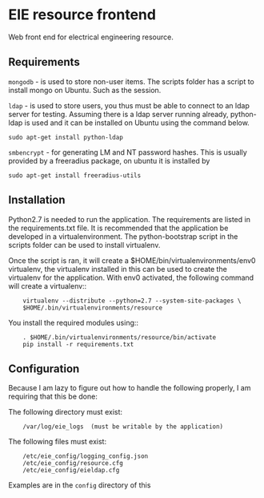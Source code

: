 # EIE resource frontend

Web front end for electrical engineering resource. 


## Requirements
`mongodb` - is used to store non-user items. The scripts folder has a script to
install mongo on Ubuntu. Such as the session.

`ldap` - is used to store users, you thus must be able to connect to an ldap
server for testing. Assuming there is a ldap server running already,
python-ldap is used and it can be installed on Ubuntu using the command below.

    sudo apt-get install python-ldap

`smbencrypt` - for generating LM and NT password hashes. This is usually provided
by a freeradius package, on ubuntu it is installed by 

    sudo apt-get install freeradius-utils

## Installation
Python2.7 is needed to run the application. The requirements are listed in the 
requirements.txt file. It is recommended that the application be developed in a
virtualenvironment. The python-bootstrap script in the scripts folder can be 
used to install virtualenv.

Once the script is ran, it will create a $HOME/bin/virtualenvironments/env0 
virtualenv, the virtualenv installed in this can be used to create the
virtualenv for the application. With env0 activated, the following command will
create a virtualenv::

        virtualenv --distribute --python=2.7 --system-site-packages \
        $HOME/.bin/virtualenvironments/resource

You install the required modules using::

        . $HOME/.bin/virtualenvironments/resource/bin/activate
        pip install -r requirements.txt


## Configuration

Because I am lazy to figure out how to handle the following properly, I am
requiring that this be done:

The following directory must exist:

        /var/log/eie_logs  (must be writable by the application)

The following files must exist:

        /etc/eie_config/logging_config.json
        /etc/eie_config/resource.cfg
        /etc/eie_config/eieldap.cfg

Examples are in the `config` directory of this
